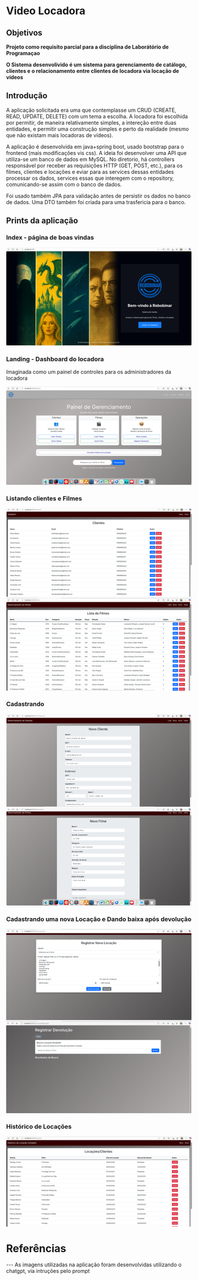 # Video Locadora

## Objetivos 

__Projeto como requisito parcial para a disciplina de Laborátório de Programaçao__

__O Sistema desenvolivido é um sistema para gerenciamento de catálogo, clientes e o relacionamento entre clientes de locadora via locação de vídeos__

## Introdução

A aplicação solicitada era uma que contemplasse um CRUD (CREATE, READ, UPDATE, DELETE) com um tema a escolha. A locadora foi escolhida por permitir, de maneira relativamente simples, a intereção entre duas entidades, e permitir uma construção simples e perto da realidade (mesmo que não existam mais locadoras de vídeos).

A aplicação é desenvolvida em java+spring boot, usado bootstrap para o frontend (mais modificações vis css). A ideia foi desenvolver uma API que utiliza-se um banco de dados em MySQL.  No diretorio, há controllers responsável por receber as requisições HTTP (GET, POST, etc.), para os filmes, clientes e locações e eviar para as services dessas entidades processar os dados, services essas que interegem com o repository, comunicando-se assim com o banco de dados.

Foi usado também JPA para validação antes de persistir os dados no banco de dados. Uma DTO também foi criada para uma trasfericia para o banco.

## Prints da aplicação

### Index - página de boas vindas

![index](./img/index.png)

### Landing - Dashboard do locadora

Imaginada como um painel de controles para os administradores da locadora

![landing](./img/landing.png)

### Listando clientes e Filmes

![l_c](./img/listar_clientes.png)
![l_f](./img/listar_filmes.png)

### Cadastrando

![n_c](./img/novo_cliente.png)
![n_f](./img/novo_filme.png)


### Cadastrando uma nova Locação e Dando baixa após devolução

![loc](./img/locacao.png)
![dev](./img/devolucao.png)


### Histórico de Locações

![hl](./img/historico.png)

# Referências

 --- As imagens utilizadas na aplicação foram desenvolvidas utilizando o chatgpt, via intruções pelo prompt


